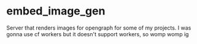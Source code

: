 # embed_image_gen

Server that renders images for opengraph for some of my projects. I was gonna use cf workers but it doesn't support workers, so womp womp ig
